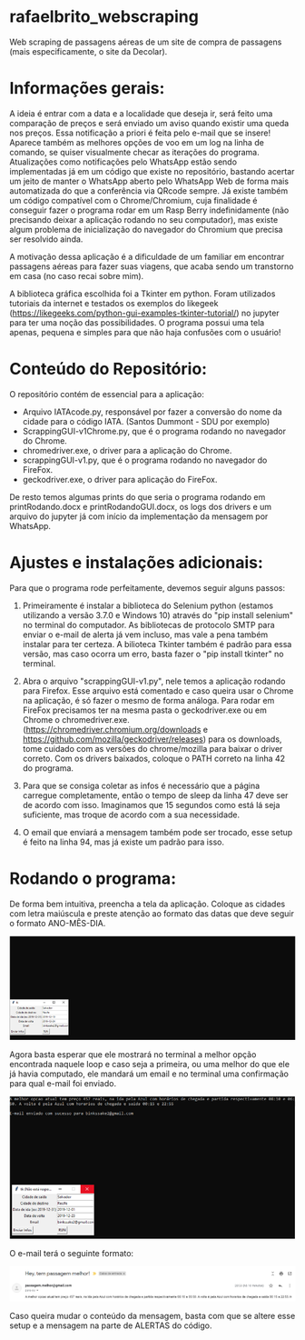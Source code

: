 # rafaelbrito_webscraping
Web scraping de passagens aéreas de um site de compra de passagens (mais especificamente, o site da Decolar).

# Informações gerais:

A ideia é entrar com a data e a localidade que deseja ir, será feito uma comparação de preços e será enviado um aviso quando existir uma queda nos preços. Essa notificação a priori é feita pelo e-mail que se insere! Aparece também as melhores opções de voo em um log na linha de comando, se quiser visualmente checar as iterações do programa. Atualizações como notificações pelo WhatsApp estão sendo implementadas já em um código que existe no repositório, bastando acertar um jeito de manter o WhatsApp aberto pelo WhatsApp Web de forma mais automatizada do que a conferência via QRcode sempre. Já existe também um código compatível com o Chrome/Chromium, cuja finalidade é conseguir fazer o programa rodar em um Rasp Berry indefinidamente (não precisando deixar a aplicação rodando no seu computador), mas existe algum problema de inicialização do navegador do Chromium que precisa ser resolvido ainda.

A motivação dessa aplicação é a dificuldade de um familiar em encontrar passagens aéreas para fazer suas viagens, que acaba sendo um transtorno em casa (no caso recai sobre mim).

A biblioteca gráfica escolhida foi a Tkinter em python. Foram utilizados tutoriais da internet e testados os exemplos do likegeek (https://likegeeks.com/python-gui-examples-tkinter-tutorial/) no jupyter para ter uma noção das possibilidades. O programa possui uma tela apenas, pequena e simples para que não haja confusões com o usuário!

# Conteúdo do Repositório:

O repositório contém de essencial para a aplicação:
 - Arquivo IATAcode.py, responsável por fazer a conversão do nome da cidade para o código IATA. (Santos Dummont - SDU por exemplo)
 - ScrappingGUI-v1Chrome.py, que é o programa rodando no navegador do Chrome.
 - chromedriver.exe, o driver para a aplicação do Chrome.
 - scrappingGUI-v1.py, que é o programa rodando no navegador do FireFox.
 - geckodriver.exe, o driver para aplicação do FireFox.
 
De resto temos algumas prints do que seria o programa rodando em printRodando.docx e printRodandoGUI.docx, os logs dos drivers e um arquivo do jupyter já com início da implementação da mensagem por WhatsApp.

# Ajustes e instalações adicionais:

Para que o programa rode perfeitamente, devemos seguir alguns passos:

1) Primeiramente é instalar a biblioteca do Selenium python (estamos utilizando a versão 3.7.0 e Windows 10) através do "pip install selenium" no terminal do computador. As bibliotecas de protocolo SMTP para enviar o e-mail de alerta já vem incluso, mas vale a pena também instalar para ter certeza. A bilioteca Tkinter também é padrão para essa versão, mas caso ocorra um erro, basta fazer o "pip install tkinter" no terminal.

2) Abra o arquivo "scrappingGUI-v1.py", nele temos a aplicação rodando para Firefox. Esse arquivo está comentado e caso queira usar o Chrome na aplicação, é só fazer o mesmo de forma análoga. Para rodar em FireFox precisamos ter na mesma pasta o geckodriver.exe ou em Chrome o chromedriver.exe. (https://chromedriver.chromium.org/downloads e https://github.com/mozilla/geckodriver/releases) para os downloads, tome cuidado com as versões do chrome/mozilla para baixar o driver correto. Com os drivers baixados, coloque o PATH correto na linha 42 do programa.

3) Para que se consiga coletar as infos é necessário que a página carregue completamente, então o tempo de sleep da linha 47 deve ser de acordo com isso. Imaginamos que 15 segundos como está lá seja suficiente, mas troque de acordo com a sua necessidade.

4) O email que enviará a mensagem também pode ser trocado, esse setup é feito na linha 94, mas já existe um padrão para isso.

# Rodando o programa:

De forma bem intuitiva, preencha a tela da aplicação. Coloque as cidades com letra maiúscula e preste atenção ao formato das datas que deve seguir o formato ANO-MÊS-DIA.

![alt test](imgs/git1.PNG)

Agora basta esperar que ele mostrará no terminal a melhor opção encontrada naquele loop e caso seja a primeira, ou uma melhor do que ele já havia computado, ele mandará um email e no terminal uma confirmação para qual e-mail foi enviado.

![alt test](imgs/git2.PNG)

O e-mail terá o seguinte formato:

![alt test](imgs/GiT3.PNG)

Caso queira mudar o conteúdo da mensagem, basta com que se altere esse setup e a mensagem na parte de ALERTAS do código.
